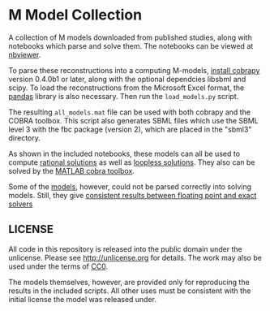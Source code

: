 M Model Collection
==================

A collection of M models downloaded from published studies, along with
notebooks which parse and solve them. The notebooks can be viewed at
[nbviewer](http://nbviewer.ipython.org/github/opencobra/m_model_collection/tree/master/).

To parse these reconstructions into a computing M-models, [install
cobrapy](https://github.com/opencobra/cobrapy/blob/master/INSTALL.md)
version 0.4.0b1 or later, along with the optional dependcies libsbml and scipy.
To load the reconstructions from the Microsoft Excel format, the
[pandas](http://pandas.pydata.org/) library is also necessary. Then run
the ```load_models.py``` script.

The resulting ```all_models.mat``` file can be used with both cobrapy and the
COBRA toolbox. This script also generates SBML files which use the SBML level 3
with the fbc package (version 2), which are placed in the "sbml3" directory.

As shown in the included notebooks, these models can all be used to compute
[rational solutions](exact_solving_models.ipynb)
as well as [loopless solutions](loopless_m_models.ipynb).
They also can be solved by the [MATLAB cobra toolbox](solve_in_matlab_cobra_toolbox.ipynb).

Some of the [models](failed/README.md), however, could not be parsed correctly into
solving models. Still, they give [consistent results between floating point and
exact solvers](failed_models.ipynb)

LICENSE
-------
All code in this repository is released into the public domain under the
unlicense. Please see http://unlicense.org for details. The work may also
be used under the terms of [CC0](http://creativecommons.org/publicdomain/zero/1.0/).

The models themselves, however, are provided only for reproducing the results
in the included scripts. All other uses must be consistent with the initial
license the model was released under.
